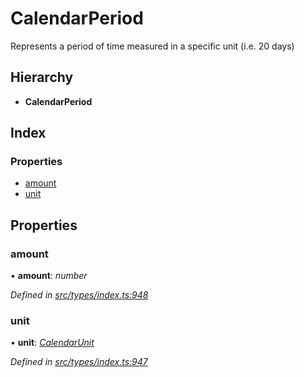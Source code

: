 # CalendarPeriod

Represents a period of time measured in a specific unit \(i.e. 20 days\)

## Hierarchy

* **CalendarPeriod**

## Index

### Properties

* [amount](calendarperiod.md#amount)
* [unit](calendarperiod.md#unit)

## Properties

### amount

• **amount**: _number_

_Defined in_ [_src/types/index.ts:948_](https://github.com/PolymathNetwork/polymesh-sdk/blob/23062de4/src/types/index.ts#L948)

### unit

• **unit**: [_CalendarUnit_](../enums/calendarunit.md)

_Defined in_ [_src/types/index.ts:947_](https://github.com/PolymathNetwork/polymesh-sdk/blob/23062de4/src/types/index.ts#L947)

